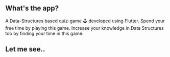 ## What's the app?
A Data-Structures based quiz-game 🕹 developed using Flutter.
Spend your free time by playing this game. Increase your knowledge in Data Structures too by finding your time in this game.

## Let me see..


